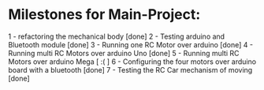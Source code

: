# Milestones for Main-Project: 
1 - refactoring the mechanical body [done]
2 - Testing arduino and Bluetooth module [done]
3 - Running one RC Motor over arduino [done]
4 - Running multi RC Motors over arduino Uno [done]
5 - Running multi RC Motors over arduino Mega [ :( ]
6 - Configuring the four motors over arduino board with a bluetooth [done]
7 - Testing the RC Car mechanism of moving [done]
